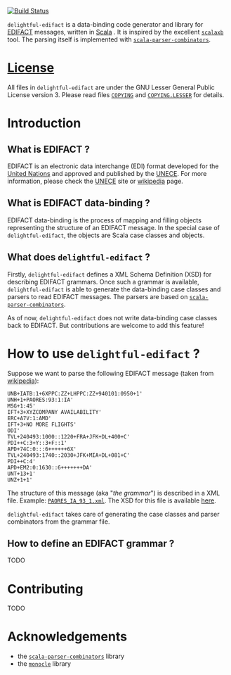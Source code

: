 [![Build Status](https://travis-ci.com/sweet-delights/delightful-edifact.svg?branch=master)](https://travis-ci.com/sweet-delights/delightful-edifact)

`delightful-edifact` is a data-binding code generator and library for [EDIFACT](https://en.wikipedia.org/wiki/EDIFACT)
messages, written in [Scala](https://www.scala-lang.org/) . It is inspired by the excellent [`scalaxb`](https://scalaxb.org/)
tool. The parsing itself is implemented with [`scala-parser-combinators`](https://github.com/scala/scala-parser-combinators).

# [License](LICENSE.md)

All files in `delightful-edifact` are under the GNU Lesser General Public License version 3.
Please read files [`COPYING`]("COPYING") and [`COPYING.LESSER`]("COPYING.LESSER") for details.

# Introduction

## What is EDIFACT ?

EDIFACT is an electronic data interchange (EDI) format developed for the [United Nations](https://www.un.org/)
and approved and published by the [UNECE](https://www.unece.org/). For more information, please check the
[UNECE](https://www.unece.org/) site or [wikipedia](https://en.wikipedia.org/wiki/EDIFACT) page.

## What is EDIFACT data-binding ?

EDIFACT data-binding is the process of mapping and filling objects representing the structure of an EDIFACT message. In
the special case of `delightful-edifact`, the objects are Scala case classes and objects.

## What does `delightful-edifact` ?

Firstly, `delightful-edifact` defines a XML Schema Definition (XSD) for describing EDIFACT grammars. Once such a grammar
is available, `delightful-edifact` is able to generate the data-binding case classes and parsers to read EDIFACT messages.
The parsers are based on [`scala-parser-combinators`](https://github.com/scala/scala-parser-combinators).

As of now, `delightful-edifact` does not write data-binding case classes back to EDIFACT. But contributions are welcome
to add this feature!

# How to use `delightful-edifact` ?

Suppose we want to parse the following EDIFACT message (taken from [wikipedia](https://en.wikipedia.org/wiki/EDIFACT)):

```
UNB+IATB:1+6XPPC:ZZ+LHPPC:ZZ+940101:0950+1'
UNH+1+PAORES:93:1:IA'
MSG+1:45'
IFT+3+XYZCOMPANY AVAILABILITY'
ERC+A7V:1:AMD'
IFT+3+NO MORE FLIGHTS'
ODI'
TVL+240493:1000::1220+FRA+JFK+DL+400+C'
PDI++C:3+Y::3+F::1'
APD+74C:0:::6++++++6X'
TVL+240493:1740::2030+JFK+MIA+DL+081+C'
PDI++C:4'
APD+EM2:0:1630::6+++++++DA'
UNT+13+1'
UNZ+1+1'
```

The structure of this message (aka "*the grammar*") is described in a XML file. Example:
[`PAORES_IA_93_1.xml`](src/test/resources/PAORES_IA_93_1.xml).
The XSD for this file is available [here](src/main/resources/xsd/edifact/grammar.xsd).

`delightful-edifact` takes care of generating the case classes and parser combinators from the grammar file.

## How to define an EDIFACT grammar ?

TODO

# Contributing

TODO

# Acknowledgements

- the [`scala-parser-combinators`](https://github.com/scala/scala-parser-combinators) library
- the [`monocle`](https://www.optics.dev/Monocle/) library
